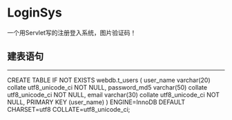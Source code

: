 # LoginSys
一个用Servlet写的注册登入系统，图片验证码！

## 建表语句
-------------------
CREATE TABLE IF NOT EXISTS webdb.t_users (
  user_name varchar(20) collate utf8_unicode_ci NOT NULL,
  password_md5 varchar(50) collate utf8_unicode_ci NOT NULL,
  email varchar(30) collate utf8_unicode_ci NOT NULL,
  PRIMARY KEY  (user_name)
) ENGINE=InnoDB DEFAULT CHARSET=utf8 COLLATE=utf8_unicode_ci;
